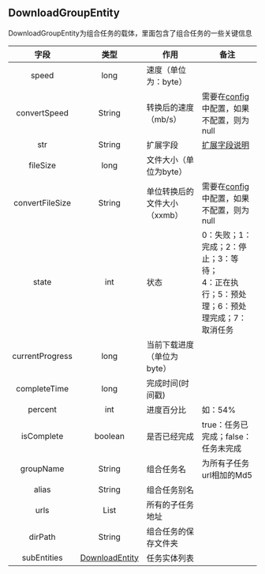 ## DownloadGroupEntity
DownloadGroupEntity为组合任务的载体，里面包含了组合任务的一些关键信息

| 字段 | 类型 | 作用 | 备注 |
| :----: | :----: | ---- | ---- |
| speed | long | 速度（单位为：byte）| |
| convertSpeed | String | 转换后的速度（mb/s）| 需要在[config]()中配置，如果不配置，则为null |
| str | String | 扩展字段 | [扩展字段说明]() |
| fileSize | long | 文件大小（单位为byte） | |
| convertFileSize | String | 单位转换后的文件大小（xxmb） | 需要在[config]()中配置，如果不配置，则为null |
| state | int | 状态 | 0：失败；1：完成；2：停止；3：等待；<br> 4：正在执行；5：预处理；6：预处理完成；7：取消任务 |
| currentProgress | long | 当前下载进度（单位为byte） | |
| completeTime | long | 完成时间(时间戳) | |
| percent | int | 进度百分比 | 如：54% |
| isComplete | boolean | 是否已经完成 | true：任务已完成；false：任务未完成 |
| groupName | String | 组合任务名 | 为所有子任务url相加的Md5 |
| alias | String | 组合任务别名 | |
| urls | List<String> | 所有的子任务地址 | |
| dirPath | String | 组合任务的保存文件夹 | |
| subEntities | [DownloadEntity]() | 任务实体列表 | |